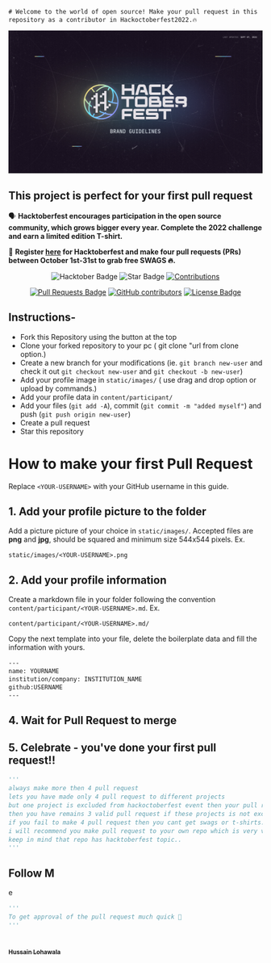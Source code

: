     # Welcome to the world of open source! Make your pull request in this repository as a contributor in Hackoctoberfest2022.🔥
![Hacktoberfest 2021](static/logo.png)


## This project is perfect for your first pull request

🗣 **Hacktoberfest encourages participation in the open source community, which grows bigger every year. Complete the 2022 challenge and earn a limited edition T-shirt.**

📢 **Register [here](https://hacktoberfest.digitalocean.com) for Hacktoberfest and make four pull requests (PRs) between October 1st-31st to grab free SWAGS 🔥.**

<div align="center">

<img src="https://img.shields.io/badge/hacktoberfest-2022-blueviolet" alt="Hacktober Badge"/>
 <img src="https://img.shields.io/static/v1?label=%F0%9F%8C%9F&message=If%20Useful&style=style=flat&color=BC4E99" alt="Star Badge"/>
 <a href="https://github.com/H9660" ><img src="https://img.shields.io/badge/Contributions-welcome-violet.svg?style=flat&logo=git" alt="Contributions" /></a>

<a href="https://github.com/H9660/Hackoctoberfest_2022/pulls"><img src="https://img.shields.io/github/issues-pr/H9660/Hackoctoberfest_2022" alt="Pull Requests Badge"/></a>
<a href="https://github.com/H9660/Hackoctoberfest_2022/graphs/contributors"><img alt="GitHub contributors" src="https://img.shields.io/github/contributors/H9660/Hackoctoberfest_2022?color=2b9348"></a>
<a href="https://github.com/ossamamehmood/hacktoberfest2022/blob/master/LICENSE"><img src="https://img.shields.io/github/license/H9660/Hackoctoberfest_2022?color=2b9348" alt="License Badge"/></a>

</div>

## Instructions-

- Fork this Repository using the button at the top
- Clone your forked repository to your pc ( git clone "url from clone option.)
- Create a new branch for your modifications (ie. `git branch new-user` and check it out `git checkout new-user` and `git checkout -b new-user`)
- Add your profile image in `static/images/` ( use drag and drop option or upload by commands.)
- Add your profile data in `content/participant/`
- Add your files (`git add -A`), commit (`git commit -m "added myself"`) and push (`git push origin new-user`)
- Create a pull request
- Star this repository

# How to make your first Pull Request

Replace `<YOUR-USERNAME>` with your GitHub username in this guide.

## 1. Add your profile picture to the folder

Add a picture picture of your choice in `static/images/`. Accepted files are **png** and **jpg**, should be squared and minimum size 544x544 pixels. Ex.

```
static/images/<YOUR-USERNAME>.png
```


## 2. Add your profile information

Create a markdown file in your folder following the convention `content/participant/<YOUR-USERNAME>.md`. Ex.

```
content/participant/<YOUR-USERNAME>.md/
```

Copy the next template into your file, delete the boilerplate data and fill the information with yours.

```
---
name: YOURNAME
institution/company: INSTITUTION_NAME
github:USERNAME
---
```

## 4. Wait for Pull Request to merge

## 5. Celebrate - you've done your first pull request!!

```py
'''
always make more then 4 pull request
lets you have made only 4 pull request to different projects
but one project is excluded from hackoctoberfest event then your pull request will not be count and 
then you have remains 3 valid pull request if these projects is not excluded.
if you fail to make 4 pull request then you cant get swags or t-shirts.
i will recommend you make pull request to your own repo which is very very saffest side for you..
keep in mind that repo has hacktoberfest topic..
'''
```

## Follow M
e
```py
'''
To get approval of the pull request much quick 🚀
'''
```

<tr><td align="center"><a href="https://github.com/H9660"><kbd><img src="https://avatars3.githubusercontent.com/H9660?size=100" width="100px;" alt=""/></kbd><br /><sub><b>Hussain Lohawala <Lohawala></Lohawala></b></sub></a><br /></td>

</tr>
